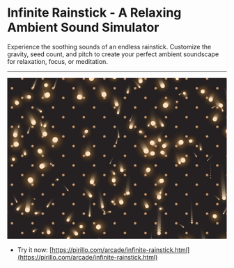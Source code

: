 # Infinite Rainstick - A Relaxing Ambient Sound Simulator

Experience the soothing sounds of an endless rainstick. Customize the gravity, seed count, and pitch to create your perfect ambient soundscape for relaxation, focus, or meditation.

---

![Screenshot](https://raw.githubusercontent.com/ChrisPirillo/infinite-rainstick/main/assets/screenshot.png)

* Try it now: [https://pirillo.com/arcade/infinite-rainstick.html](https://pirillo.com/arcade/infinite-rainstick.html)